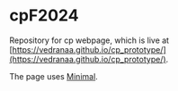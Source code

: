 # cpF2024

Repository for cp webpage, which is live at [https://vedranaa.github.io/cp_prototype/](https://vedranaa.github.io/cp_prototype/).

The page uses [Minimal](https://github.com/pages-themes/minimal).



